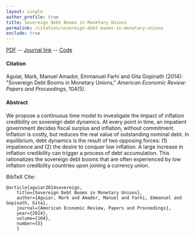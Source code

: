```yaml
---
layout: single 
author_profile: true 
title: Sovereign Debt Booms in Monetary Unions 
permalink: /citation/sovereign-debt-booms-in-monetary-unions
exclude: true
---
```


[PDF](https://markaguiar.github.io/files/sovereignbooms.pdf) -- [Journal link](https://www.aeaweb.org/articles?id=10.1257/aer.104.5.101) -- [Code](https://github.com/manuelamador/Sovereign_Debt_Booms_AEA_P-P_2014/)
#### Citation

Aguiar, Mark, Manuel Amador, Emmanuel Farhi and Gita Gopinath (2014): "Sovereign Debt Booms in Monetary Unions," *American Economic Review: Papers and Proceedings*, 104(5).

#### Abstract

We propose a continuous time model to investigate the impact of inflation credibility on sovereign debt dynamics. At every point in time, an impatient government decides fiscal surplus and inflation, without commitment. Inflation is costly, but reduces the real value of outstanding nominal debt. In equilibrium, debt dynamics is the result of two opposing forces: (1) impatience and (2) the desire to conquer low inflation. A large increase in inflation credibility can trigger a process of debt accumulation. This rationalizes the sovereign debt booms that are often experienced by low inflation credibility countries upon joining a currency union.

BibTeX Cite:

	@article{aguiar2014sovereign,
		title={Sovereign Debt Booms in Monetary Unions},
		author={Aguiar, Mark and Amador, Manuel and Farhi, Emmanuel and Gopinath, Gita},
		journal={American Economic Review, Papers and Proceedings},
		year={2014},
		volume={104},
		number={5}
		}
